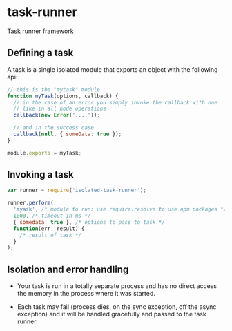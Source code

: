 task-runner
===========

Task runner framework 

## Defining a task

A task is a single isolated module that exports an object with the
following api:

```js
// this is the "mytask" module
function myTask(options, callback) {
  // in the case of an error you simply invoke the callback with one
  // like in all node operations
  callback(new Error('....'));

  // and in the success case
  callback(null, { someData: true });
}

module.exports = myTask;
```

## Invoking a task

```js
var runner = require('isolated-task-runner');

runner.perform(
  'myask', /* module to run: use require.resolve to use npm packages */
  1000, /* timeout in ms */
  { somedata: true }, /* options to pass to task */
  function(err, result) {
    /* result of task */
  }
);
```

## Isolation and error handling

- Your task is run in a totally separate process and has no direct access the
memory in the process where it was started.

- Each task may fail (process dies, on the sync exception, off the
async exception) and it will be handled gracefully and passed to the
task runner.
